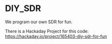 # DIY_SDR
We program our own SDR for fun.

There is a Hackaday Project for this code:
https://hackaday.io/project/165403-diy-sdr-for-fun
